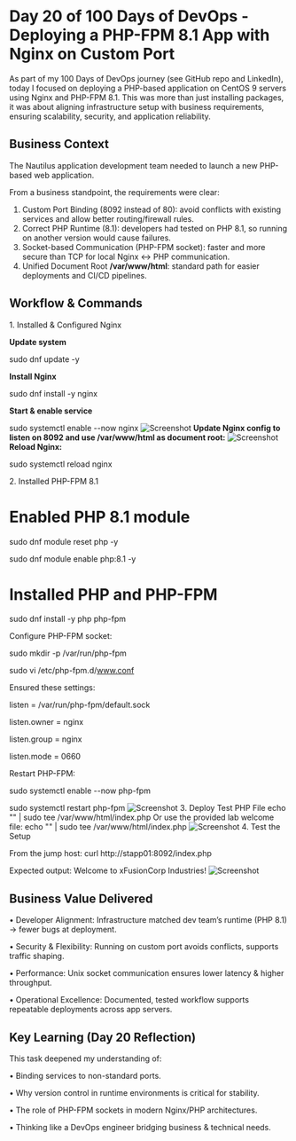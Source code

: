 # Day 20 of 100 Days of DevOps - Deploying a PHP-FPM 8.1 App with Nginx on Custom Port
As part of my 100 Days of DevOps journey (see GitHub repo and LinkedIn), today I focused on deploying a PHP-based application on CentOS 9 servers using Nginx and PHP-FPM 8.1.
This was more than just installing packages, it was about aligning infrastructure setup with business requirements, ensuring scalability, security, and application reliability.

## Business Context
The Nautilus application development team needed to launch a new PHP-based web application.

From a business standpoint, the requirements were clear:

1.	Custom Port Binding (8092 instead of 80): avoid conflicts with existing services and allow better routing/firewall rules.
2.	Correct PHP Runtime (8.1): developers had tested on PHP 8.1, so running on another version would cause failures.
3.	Socket-based Communication (PHP-FPM socket): faster and more secure than TCP for local Nginx ↔ PHP communication.
4.	Unified Document Root **/var/www/html**: standard path for easier deployments and CI/CD pipelines.

## Workflow & Commands
1️. Installed & Configured Nginx

**Update system**

sudo dnf update -y

**Install Nginx**

sudo dnf install -y nginx

**Start & enable service**

sudo systemctl enable --now nginx
![Screenshot](screenshots/nginx-install-enable.png)
**Update Nginx config to listen on 8092 and use /var/www/html as document root:**
![Screenshot](screenshots/nginx-config-update.png)
**Reload Nginx:**

sudo systemctl reload nginx

2️. Installed PHP-FPM 8.1

# Enabled PHP 8.1 module

sudo dnf module reset php -y

sudo dnf module enable php:8.1 -y

# Installed PHP and PHP-FPM

sudo dnf install -y php php-fpm

Configure PHP-FPM socket:

sudo mkdir -p /var/run/php-fpm

sudo vi /etc/php-fpm.d/www.conf

Ensured these settings:

listen = /var/run/php-fpm/default.sock

listen.owner = nginx

listen.group = nginx

listen.mode = 0660

Restart PHP-FPM:

sudo systemctl enable --now php-fpm

sudo systemctl restart php-fpm
![Screenshot](screenshots/php-8.1-installed.png)
3️. Deploy Test PHP File
echo "<?php phpinfo(); ?>" | sudo tee /var/www/html/index.php
Or use the provided lab welcome file:
echo "<?php echo 'Welcome to xFusionCorp Industries!'; ?>" | sudo tee /var/www/html/index.php
![Screenshot](screenshots/test-php-file-deployed.png)
4. Test the Setup

From the jump host: curl http://stapp01:8092/index.php

Expected output: Welcome to xFusionCorp Industries!
![Screenshot](screenshots/curl-output.png)

## Business Value Delivered
•	Developer Alignment: Infrastructure matched dev team’s runtime (PHP 8.1) → fewer bugs at deployment.

•	Security & Flexibility: Running on custom port avoids conflicts, supports traffic shaping.

•	Performance: Unix socket communication ensures lower latency & higher throughput.

•	Operational Excellence: Documented, tested workflow supports repeatable deployments across app servers.

## Key Learning (Day 20 Reflection)
This task deepened my understanding of:

•	Binding services to non-standard ports.

•	Why version control in runtime environments is critical for stability.

•	The role of PHP-FPM sockets in modern Nginx/PHP architectures.

•	Thinking like a DevOps engineer bridging business & technical needs.
